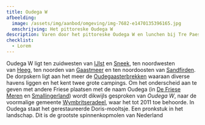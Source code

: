 ```yaml
---
title: Oudega W
afbeelding:
  image: /assets/img/aanbod/omgeving/img-7682-e1470135396165.jpg
  omschrijving: Het pittoreske Oudega W
description: Varen door het pittoreske Oudega W en lunchen bij Tre Paesi (www.trepaesi.nl)
checklist:
  - Lorem
---
```


Oudega W ligt ten zuidwesten van&nbsp;[IJlst](<https://nl.wikipedia.org/wiki/IJlst_(stad)>)&nbsp;en&nbsp;[Sneek](<https://nl.wikipedia.org/wiki/Sneek_(stad)>), ten noordwesten van&nbsp;[Heeg](https://nl.wikipedia.org/wiki/Heeg), ten noorden van&nbsp;[Gaastmeer](https://nl.wikipedia.org/wiki/Gaastmeer)&nbsp;en ten noordoosten van&nbsp;[Sandfirden](https://nl.wikipedia.org/wiki/Sandfirden). De dorpskern ligt aan het meer de&nbsp;[Oudegaasterbrekken](https://nl.wikipedia.org/wiki/Oudegaasterbrekken)&nbsp;waaraan diverse havens liggen en het kent twee grote campings. Om het onderscheid aan te geven met andere Friese plaatsen met de naam Oudega (in&nbsp;[De Friese Meren](<https://nl.wikipedia.org/wiki/Oudega_(De_Friese_Meren)>)&nbsp;en&nbsp;[Smallingerland](<https://nl.wikipedia.org/wiki/Oudega_(Smallingerland)>)) wordt dikwijls gesproken van&nbsp;_Oudega W_, naar de voormalige gemeente&nbsp;[Wymbritseradeel](<https://nl.wikipedia.org/wiki/Wymbritseradeel_(gemeente_1984-2010)>), waar het tot 2011 toe behoorde. In Oudega staat het gerestaureerde Doris-mooltsje. Een pronkstuk in het landschap. Dit is de grootste spinnenkopmolen van Nederland
